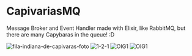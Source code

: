 # CapivariasMQ
Message Broker and Event Handler made with Elixir, like RabbitMQ, but there are many Capybaras in the queue! :D

![fila-indiana-de-capivaras-foto](https://github.com/user-attachments/assets/ba9324ff-7c01-4754-b229-be2f5e7ada47)
![1-2-1](https://github.com/user-attachments/assets/bb8a2954-d770-49e6-969d-c8740f356f79)
![OIG1](https://github.com/user-attachments/assets/771f3ccb-47cb-4186-a28f-a2d728b8bffe)
![OIG1](https://github.com/user-attachments/assets/3035b8eb-7590-4083-8afc-9305f33f2af4)
